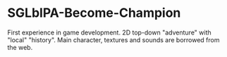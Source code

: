 # SGLblPA-Become-Champion
First experience in game development.
2D top-down "adventure" with "local" "history". Main character, textures and sounds are borrowed from the web.

